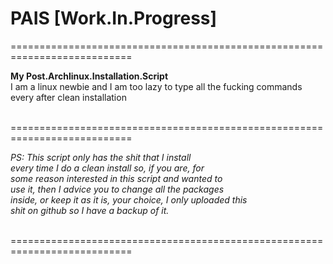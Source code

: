 # PAIS [Work.In.Progress]

===========================================================================

<b>
My Post.Archlinux.Installation.Script</b> <br>
I am a linux newbie and I am too lazy to type all the fucking commands <br>
every after clean installation <br> <br>

===========================================================================

<i>
PS: This script only has the shit that I install <br>
every time I do a clean install so, if you are, for <br>
some reason interested in this script and wanted to <br>
use it, then I advice you to change all the packages <br>
inside, or keep it as it is, your choice, I only uploaded this <br>
shit on github so I have a backup of it.</i> <br> <br>

===========================================================================
